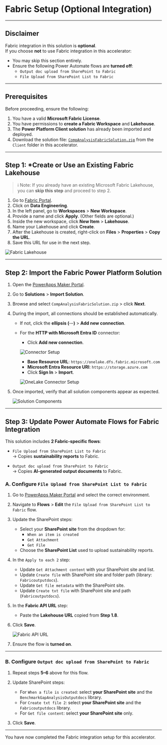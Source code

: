# Fabric Setup (Optional Integration)

---

##  Disclaimer

Fabric integration in this solution is **optional**.  
If you choose **not** to use Fabric integration in this accelerator:
- You may skip this section entirely.
- Ensure the following Power Automate flows are **turned off**:
  - `Output doc upload from SharePoint to Fabric`
  - `File Upload from SharePoint List to Fabric`

---

##  Prerequisites

Before proceeding, ensure the following:

1. You have a valid **Microsoft Fabric License**.
2. You have permissions to **create a Fabric Workspace** and **Lakehouse**.
3. The **Power Platform Client solution** has already been imported and deployed.
4. Download the solution file: [`CompAnalysisFabricSolution.zip`](../Client/CompAnalysisFabricsolution.zip) from the `Client` folder in this accelerator.

---

##  Step 1: *Create or Use an Existing Fabric Lakehouse

  > ℹ️ Note: If you already have an existing Microsoft Fabric Lakehouse, you can **skip this step** and proceed to step 2.

1. Go to [Fabric Portal](https://app.fabric.microsoft.com/).
2. Click on **Data Engineering**.
3. In the left panel, go to **Workspaces** > **New Workspace**.
4. Provide a name and click **Apply**. (Other fields are optional.)
5. Inside the new workspace, click **New Item** > **Lakehouse**.
6. Name your Lakehouse and click **Create**.
7. After the Lakehouse is created, right-click on **Files** > **Properties** > **Copy the URL**.
8. Save this URL for use in the next step.

![Fabric Lakehouse](./images/client/fabriclakehouse.png)

---

##  Step 2: Import the Fabric Power Platform Solution

1. Open the [PowerApps Maker Portal](https://make.powerapps.com).
2. Go to **Solutions** > **Import Solution**.
3. Browse and select `CompAnalysisFabricSolution.zip` > click **Next**.
4. During the import, all connections should be established automatically.
   - If not, click the **ellipsis (⋯)** > **Add new connection**.
   - For the **HTTP with Microsoft Entra ID** connector:
     - Click **Add new connection**.

     ![Connector Setup](./images/client/createconnectionfabric.png)

     - **Base Resource URL**: `https://onelake.dfs.fabric.microsoft.com`  
     - **Microsoft Entra Resource URI**: `https://storage.azure.com`  
     - Click **Sign In** > **Import**.

     ![OneLake Connector Setup](./images/client/onelakeconnectorsetup.png)

5. Once imported, verify that all solution components appear as expected.

   ![Solution Components](./images/client/fabricsolutioncomponents.png)

---

##  Step 3: Update Power Automate Flows for Fabric Integration

This solution includes **2 Fabric-specific flows**:

- `File Upload from SharePoint List to Fabric`  
  → Copies **sustainability reports** to Fabric.

- `Output doc upload from SharePoint to Fabric`  
  → Copies **AI-generated output documents** to Fabric.

### A. Configure `File Upload from SharePoint List to Fabric`

1. Go to [PowerApps Maker Portal](https://make.powerapps.com) and select the correct environment.
2. Navigate to **Flows** > **Edit** the `File Upload from SharePoint List to Fabric` flow.
3. Update the SharePoint steps:
   - Select your **SharePoint site** from the dropdown for:
     - `When an item is created`
     - `Get Attachment`
     - `Get File`
   - Choose the **SharePoint List** used to upload sustainability reports.

4. In the `Apply to each 2` step:
   - Update `Get Attachment content` with your SharePoint site and list.
   - Update `Create file` with SharePoint site and folder path (library: `Fabricoutputdocs`).
   - Update `Get file metadata` with the SharePoint site.
   - Update `Create txt file` with SharePoint site and path (`Fabricoutputdocs`).

5. In the **Fabric API URL** step:
   - Paste the **Lakehouse URL** copied from **Step 1.8**.

6. Click **Save**.

   ![Fabric API URL](./images/client/fabricapiurlupdate.png)

7. Ensure the flow is **turned on**.

---

### B. Configure `Output doc upload from SharePoint to Fabric`

1. Repeat steps **5–6** above for this flow.
2. Update SharePoint steps:
    - For `When a file is created`: select **your SharePoint site** and the `BenchmarkGapAnalysisOutputdocs` library.
    - For `Create txt file 2`: select **your SharePoint site** and the `Fabricoutputdocs` library.
    - For `Get file content`: select **your SharePoint site** only.

3. Click **Save**.

---

You have now completed the Fabric integration setup for this accelerator.

